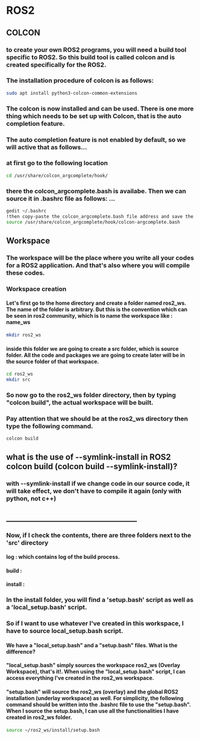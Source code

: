 # ROS2
## COLCON
### to create your own ROS2 programs, you will need a build tool specific to ROS2. So this build tool is called colcon and is created specifically for the ROS2. 
### The installation procedure of colcon is as follows: 
```bash
sudo apt install python3-colcon-common-extensions
```
### The colcon is now installed and can be used. There is one more thing which needs to be set up with Colcon, that is the auto completion feature.
### The auto completion feature is not enabled by default, so we will active that as follows... 
### at first go to the following location
```bash
cd /usr/share/colcon_argcomplete/hook/
```
### there the colcon_argcomplete.bash is availabe. Then we can source it in .bashrc file as follows: ...
```bash
gedit ~/.bashrc
!then copy-paste the colcon_argcomplete.bash file address and save the changes.
source /usr/share/colcon_argcomplete/hook/colcon-argcomplete.bash
```
## Workspace
### The workspace will be the place where you write all your codes for a ROS2 application. And that's also where you will compile these codes.
### Workspace creation
#### Let's first go to the home directory and create a folder named ros2_ws. The name of the folder is arbitrary. But this is the convention which can be seen in ros2 community, which is to name the workspace like : name_ws
```bash
mkdir ros2_ws
```
#### inside this folder we are going to create a src folder, which is source folder. All the code and packages we are going to create later will be in the source folder of that workspace.
```bash
cd ros2_ws
mkdir src
```
### So now go to the ros2_ws folder directory, then by typing "colcon build", the actual workspace will be built.
### Pay attention that we should be at the ros2_ws directory then type the following command.
```bash
colcon build
```

##  what is the use of --symlink-install in ROS2 colcon build (colcon build --symlink-install)?
### with --symlink-install if we change code in our source code, it will take effect, we don't have to compile it again (only with python, not c++)
## ___________________________________
### Now, if I check the contents, there are three folders next to the 'src' directory
#### log : which contains log of the build process.
#### build : 
#### install : 
### In the install folder, you will find a 'setup.bash' script as well as a 'local_setup.bash' script.
### So if I want to use whatever I've created in this workspace, I have to source local_setup.bash script. 

#### We have a "local_setup.bash" and a "setup.bash" files. What is the difference?
#### "local_setup.bash" simply sources the workspace ros2_ws (Overlay Workspace), that's it!. When using the "local_setup.bash" script, I can access everything I've created in the ros2_ws workspace. 
#### "setup.bash" will source the ros2_ws (overlay) and the global ROS2 installation (underlay workspace) as well. For simplicity, the following command should be written into the .bashrc file to use the "setup.bash". When I source the setup.bash, I can use all the functionalities I have created in ros2_ws folder. 
```bash
source ~/ros2_ws/install/setup.bash
```


